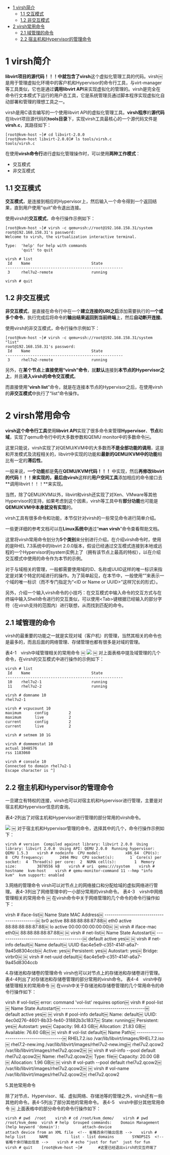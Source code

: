 
<!-- @import "[TOC]" {cmd="toc" depthFrom=1 depthTo=6 orderedList=false} -->

<!-- code_chunk_output -->

* [1 virsh简介](#1-virsh简介)
	* [1.1 交互模式](#11-交互模式)
	* [1.2 非交互模式](#12-非交互模式)
* [2 virsh常用命令](#2-virsh常用命令)
	* [2.1 域管理的命令](#21-域管理的命令)
	* [2.2 宿主机和Hypervisor的管理命令](#22-宿主机和hypervisor的管理命令)

<!-- /code_chunk_output -->

# 1 virsh简介

**libvirt项目的源代码！！！**中就包含了**virsh**这个虚拟化管理工具的代码。virsh￼是用于管理虚拟化环境中的客户机和Hypervisor的命令行工具，与virt\-manager等工具类似，它也是通过**调用libvirt API**来实现虚拟化的管理的。virsh是完全在命令行文本模式下运行的用户态工具，它是系统管理员通过脚本程序实现虚拟化自动部署和管理的理想工具之一。

virsh是用C语言编写的一个使用libvirt API的虚拟化管理工具。**virsh程序**的**源代码**在libvirt项目源代码的**tools目录**下，实现virsh工具最核心的一个源代码文件是**virsh.c**，其路径如下：

```
[root@kvm-host ~]# cd libvirt-2.0.0￼
[root@kvm-host libvirt-2.0.0]# ls tools/virsh.c￼
tools/virsh.c
```

在使用**virsh命令行**进行虚拟化管理操作时，可以使用**两种工作模式**：

- 交互模式
- 非交互模式

## 1.1 交互模式

**交互模式**，是连接到相应的Hypervisor上，然后输入一个命令得到一个返回结果，直到用户使用“quit”命令退出连接。

使用virsh的**交互模式**，命令行操作示例如下：

```
[root@kvm-host ~]# virsh -c qemu+ssh://root@192.168.158.31/system￼
root@192.168.158.31's password:￼
Welcome to virsh, the virtualization interactive terminal.￼
￼
Type:  'help' for help with commands￼
       'quit' to quit￼
￼
virsh # list￼
 Id    Name                           State￼
----------------------------------------------------￼
 3     rhel7u2-remote                 running￼
￼
virsh # quit
```

## 1.2 非交互模式

**非交互模式**，是直接在命令行中在一个**建立连接的URI之后**添加需要执行的**一个或多个命令**，执行完成后将命令的**输出结果返回到当前终端**上，然后**自动断开连接**。

使用virsh的非交互模式，命令行操作示例如下：

```
[root@kvm-host ~]# virsh -c qemu+ssh://root@192.168.158.31/system "list"￼
root@192.168.158.31's password:￼
 Id    Name                           State￼
----------------------------------------------------￼
 3     rhel7u2-remote                 running
```

另外，在**某个节点**上**直接使用“virsh”命令**，就**默认**连接到**本节点的Hypervisor之上**，并且**进入virsh的命令交互模式**。

而直接使用“**virsh list**”命令，就是在连接本节点的Hypervisor之后，在使用virsh的**非交互模式**中执行了“list”命令操作。

# 2 virsh常用命令

**virsh这个命令行工具**使用**libvirt API**实现了很多命令来管理**Hypervisor**、**节点**和**域**，实现了qemu命令行中的大多数参数和QEMU monitor中的多数命令￼。

这里只能说，virsh实现了对QEMU/KVM中的大多数而**不是全部功能的调用**，这是和开发模式及流程相关的，libvirt中实现的功能和**最新的QEMU/KVM中的功能**相比有一定的**滞后性**。

一般来说，**一个功能**都是**先**在**QEMU/KVM代码！！！** 中实现，然后**再修改libvirt的代码！！！**来实现的，**最后**由**virsh**这样的**用户空间工具**添加相应的命令接口去**调用libvirt！！！**来实现。

当然，除了QEMU/KVM以外，libvirt和virsh还实现了对Xen、VMware等其他Hypervisor的支持，如果考虑到这个因素，virsh等工具中有**部分功能**也可能是**QEMU/KVM中本身就没有实现**的。

virsh工具有很多命令和功能，本节仅针对virsh的一些常见命令进行简单介绍。

一些更详细的参考文档可以在**Linux系统中**通过“**man virsh**”命令查看帮助文档。

这里将virsh常用命令划分为**5个类别**来分别进行介绍，在介绍virsh命令时，使用的是RHEL 7.3系统中的libvirt 2.0.0版本，假设已经通过交互模式连接到本地或远程的一个Hypervisor的system实例上了（拥有该节点上最高的特权），以在介绍交互模式中使用的命令作为本节的示例。

对于与域相关的管理，一般都需要使用域的ID、名称或UUID这样的唯一标识来指定是对某个特定的域进行的操作。为了简单起见，在本节中，一般使用“<ID>”来表示一个域的唯一标识（而不专门指定为“\<ID or Name or UUID\>”这样冗长的形式）。

另外，介绍一个输入virsh命令的小技巧：在交互模式中输入命令的交互方式与在终端中输入Shell命令进行的交互类似，可以使用\<Tab\>键根据已经输入的部分字符（在virsh支持的范围内）进行联想，从而找到匹配的命令。

## 2.1 域管理的命令

virsh的最重要的功能之一就是实现对域（客户机）的管理，当然其相关的命令也是最多的，而且后面的网络管理、存储管理也都有很多是对域的管理。

表4-1　virsh中域管理相关的常用命令
￼
![](./images/2019-05-19-15-12-01.png)
￼
对上面表格中提及域管理的几个命令，在virsh的交互模式中进行操作的示例如下：

```
virsh # list￼
 Id    Name                           State￼
----------------------------------------------------￼
 10    rhel7u2-1                      running￼
 11    rhel7u2-2                      running￼
￼
virsh # domname 10￼
rhel7u2-1￼
￼
virsh # vcpucount 10￼
maximum      config         2￼
maximum      live           2￼
current      config         2￼
current      live           2￼
￼
virsh # setmem 10 1G￼
￼
virsh # dommemstat 10￼
actual 1048576￼
rss 1183060￼
￼
virsh # console 10￼
Connected to domain rhel7u2-1￼
Escape character is ^]
```

## 2.2 宿主机和Hypervisor的管理命令

一旦建立有特权的连接，virsh也可以对宿主机和Hypervisor进行管理，主要是对宿主机和Hypervisor信息的查询。

表4-2列出了对宿主机和Hypervisor进行管理的部分常用的virsh命令。

![](./images/2019-05-19-15-16-44.png)
￼
对于宿主机和Hypervisor管理的命令，选择其中的几个，命令行操作示例如下：

```
virsh # version￼ Compiled against library: libvirt 2.0.0￼ Using library: libvirt 2.0.0￼ Using API: QEMU 2.0.0￼ Running hypervisor: QEMU 1.5.3￼ ￼ virsh # nodeinfo￼ CPU model:           x86_64￼ CPU(s):              8￼ CPU frequency:       2494 MHz￼ CPU socket(s):       1￼ Core(s) per socket:  4￼ Thread(s) per core:  2￼ NUMA cell(s):        1￼ Memory size:         3870556 kB￼ ￼ virsh # uri￼ qemu:///system￼ ￼ virsh # hostname￼ kvm-host￼ ￼ virsh # qemu-monitor-command 11 --hmp "info kvm"￼ kvm support: enabled
```

3.网络的管理命令
virsh可以对节点上的网络接口和分配给域的虚拟网络进行管理。
表4-3列出了网络管理中的一小部分常用的virsh命令。
表4-3　virsh中网络管理相关的常用命令
￼
在virsh命令中关于网络管理的几个命令的命令行操作如下：

virsh # iface-list￼ Name                 State      MAC Address￼ --------------------------------------------￼ br0                  active     88:88:88:88:87:88￼ eth0                 active     88:88:88:88:87:88￼ lo                   active     00:00:00:00:00:00￼ ￼ virsh # iface-mac eth0￼ 88:88:88:88:87:88￼ ￼ virsh # net-list￼ Name                 State      Autostart￼ -----------------------------------------￼ default              active     yes￼ ￼ virsh # net-info default￼ Name            default￼ UUID            6ac4e5e9-c351-414f-a6a7-9a45d8304ccb￼ Active:         yes￼ Persistent:     yes￼ Autostart:      yes￼ Bridge:         virbr0￼ ￼ virsh # net-uuid default￼ 6ac4e5e9-c351-414f-a6a7-9a45d8304ccb

4.存储池和存储卷的管理命令
virsh也可以对节点上的存储池和存储卷进行管理。
表4-4列出了对存储池和存储卷管理的部分常用的virsh命令。
表4-4　virsh中存储管理相关的常用命令
￼
在virsh中关于存储池和存储卷管理的几个常用命令的命令行操作如下：

virsh # vol-list￼ error: command 'vol-list' requires <pool> option￼ virsh # pool-list￼ Name                 State      Autostart￼ -----------------------------------------￼ default              active     yes￼ ￼ virsh # pool-info default￼ Name:           default￼ UUID:           4ec0d276-4601-8b33-fe40-31882b3c1837￼ State:          running￼ Persistent:     yes￼ Autostart:      yes￼
Capacity:       98.43 GB￼ Allocation:     21.83 GB￼ Available:      76.60 GB￼ ￼ virsh # vol-list default￼ Name                 Path￼ -----------------------------------------￼ RHEL7.2.iso          /var/lib/libvirt/images/RHEL7.2.iso￼ rhel7.2-new.img      /var/lib/libvirt/images/rhel7u2-new.img￼ rhel7u2.qcow2        /var/lib/libvirt/images/rhel7u2.qcow2￼ ￼ virsh # vol-info --pool default rhel7u2.qcow2￼ Name:           rhel7u2.qcow2￼ Type:           file￼ Capacity:       20.00 GB￼ Allocation:     1.96 GB￼ ￼ virsh # vol-path --pool default rhel7u2.qcow2￼ /var/lib/libvirt/images/rhel7u2.qcow2￼ ￼ virsh # vol-name /var/lib/libvirt/images/rhel7u2.qcow2￼ rhel7u2.qcow2

5.其他常用命令

除了对节点、Hypervisor、域、虚拟网络、存储池等的管理之外，virsh还有一些其他的命令。表4-5列出了部分其他的常用命令。
表4-5　virsh中部分其他常用命令
￼
上面表格中的部分命令的命令行操作如下：

```
virsh # pwd￼ /root￼ ￼ virsh # cd /root/kvm_demo/￼ ￼ virsh # pwd￼ /root/kvm_demo￼ virsh # help￼ Grouped commands:￼ ￼ Domain Management (help keyword 'domain'):￼         attach-device                  attach device from an XML file￼ <!-- 省略百余行输出信息 -->￼ ￼ virsh # help list￼     NAME￼         list - list domains￼ ￼     SYNOPSIS￼ <!-- 省略十余行输出信息 -->￼ ￼ virsh # echo "just for fun"￼ just for fun￼ virsh # quit￼ ￼ [root@kvm-host ~]#       #这里已经退出virsh的交互终端了
```

